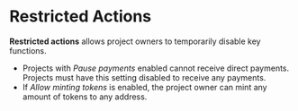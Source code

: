 # Restricted Actions

**Restricted actions** allows project owners to temporarily disable key functions.

* Projects with _Pause payments_ enabled cannot receive direct payments. Projects must have this setting disabled to receive any payments.
* If _Allow minting tokens_ is enabled, the project owner can mint any amount of tokens to any address.
